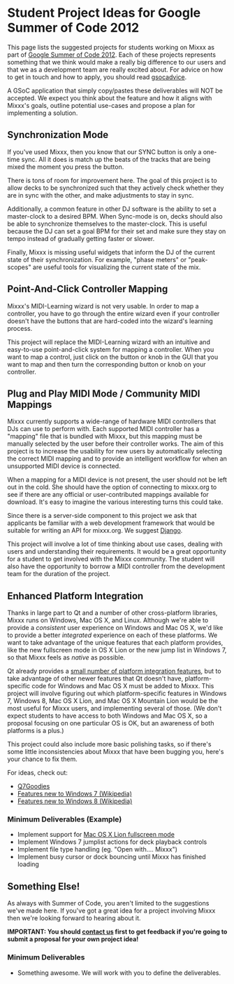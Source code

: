 # Student Project Ideas for Google Summer of Code 2012

This page lists the suggested projects for students working on Mixxx as
part of [Google Summer of Code 2012](http://socghop.appspot.com/). Each
of these projects represents something that we think would make a really
big difference to our users and that we as a development team are really
excited about. For advice on how to get in touch and how to apply, you
should read [gsocadvice](gsocadvice).

A GSoC application that simply copy/pastes these deliverables will NOT
be accepted. We expect you think about the feature and how it aligns
with Mixxx's goals, outline potential use-cases and propose a plan for
implementing a solution.

## Synchronization Mode

If you've used Mixxx, then you know that our SYNC button is only a
one-time sync. All it does is match up the beats of the tracks that are
being mixed the moment you press the button.

There is tons of room for improvement here. The goal of this project is
to allow decks to be synchronized such that they actively check whether
they are in sync with the other, and make adjustments to stay in sync.

Additionally, a common feature in other DJ software is the ability to
set a master-clock to a desired BPM. When Sync-mode is on, decks should
also be able to synchronize themselves to the master-clock. This is
useful because the DJ can set a goal BPM for their set and make sure
they stay on tempo instead of gradually getting faster or slower.

Finally, Mixxx is missing useful widgets that inform the DJ of the
current state of their synchronization. For example, "phase meters" or
"peak-scopes" are useful tools for visualizing the current state of the
mix.

## Point-And-Click Controller Mapping

Mixxx's MIDI-Learning wizard is not very usable. In order to map a
controller, you have to go through the entire wizard even if your
controller doesn't have the buttons that are hard-coded into the
wizard's learning process.

This project will replace the MIDI-Learning wizard with an intuitive and
easy-to-use point-and-click system for mapping a controller. When you
want to map a control, just click on the button or knob in the GUI that
you want to map and then turn the corresponding button or knob on your
controller.

## Plug and Play MIDI Mode / Community MIDI Mappings

Mixxx currently supports a wide-range of hardware MIDI controllers that
DJs can use to perform with. Each supported MIDI controller has a
"mapping" file that is bundled with Mixxx, but this mapping must be
manually selected by the user before their controller works. The aim of
this project is to increase the usability for new users by automatically
selecting the correct MIDI mapping and to provide an intelligent
workflow for when an unsupported MIDI device is connected.

When a mapping for a MIDI device is not present, the user should not be
left out in the cold. She should have the option of connecting to
mixxx.org to see if there are any official or user-contributed mappings
available for download. It's easy to imagine the various interesting
turns this could take.

Since there is a server-side component to this project we ask that
applicants be familiar with a web development framework that would be
suitable for writing an API for mixxx.org. We suggest
[Django](http://djangoproject.com).

This project will involve a lot of time thinking about use cases,
dealing with users and understanding their requirements. It would be a
great opportunity for a student to get involved with the Mixxx
community. The student will also have the opportunity to borrow a MIDI
controller from the development team for the duration of the project.

## Enhanced Platform Integration

Thanks in large part to Qt and a number of other cross-platform
libraries, Mixxx runs on Windows, Mac OS X, and Linux. Although we're
able to provide a *consistent* user experience on Windows and Mac OS X,
we'd like to provide a better *integrated* experience on each of these
platforms. We want to take advantage of the unique features that each
platform provides, like the new fullscreen mode in OS X Lion or the new
jump list in Windows 7, so that Mixxx feels as *native* as possible.

Qt already provides a [small number of platform integration
features](http://qt-project.org/doc/qt-4.8/exportedfunctions.html), but
to take advantage of other newer features that Qt doesn't have,
platform-specific code for Windows and Mac OS X must be added to Mixxx.
This project will involve figuring out which platform-specific features
in Windows 7, Windows 8, Mac OS X Lion, and Mac OS X Mountain Lion would
be the most useful for Mixxx users, and implementing several of those.
(We don't expect students to have access to both Windows and Mac OS X,
so a proposal focusing on one particular OS is OK, but an awareness of
both platforms is a plus.)

This project could also include more basic polishing tasks, so if
there's some little inconsistencies about Mixxx that have been bugging
you, here's your chance to fix them.

For ideas, check out:

  - [Q7Goodies](http://www.strixcode.com/q7goodies/) 
  - [Features new to Windows 7
    (Wikipedia)](http://en.wikipedia.org/wiki/Features_new_to_Windows_7)
  - [Features new to Windows 8
    (Wikipedia)](http://en.wikipedia.org/wiki/Features_new_to_Windows_8)

### Minimum Deliverables (Example)

  - Implement support for [Mac OS X Lion fullscreen
    mode](https://developer.apple.com/library/mac/#documentation/General/Conceptual/MOSXAppProgrammingGuide/FullScreenApp/FullScreenApp.html#//apple_ref/doc/uid/TP40010543-CH6-SW1)
  - Implement Windows 7 jumplist actions for deck playback controls
  - Implement file type handling (eg. "Open with.... Mixxx") 
  - Implement busy cursor or dock bouncing until Mixxx has finished
    loading

## Something Else\!

As always with Summer of Code, you aren't limited to the suggestions
we've made here. If you've got a great idea for a project involving
Mixxx then we're looking forward to hearing about it.

**IMPORTANT: You should [contact us](gsocadvice) first to get feedback
if you're going to submit a proposal for your own project idea\!**

### Minimum Deliverables

  - Something awesome. We will work with you to define the deliverables.
